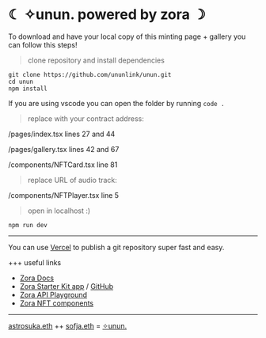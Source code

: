 # ☾ ✧unun. powered by zora ☽


To download and have your local copy of this minting page + gallery you can follow this steps!   

> clone repository and install dependencies

```
git clone https://github.com/ununlink/unun.git
cd unun
npm install
```     
     
If you are using vscode you can open the folder by running `code .` 
    
> replace with your contract address:

/pages/index.tsx lines 27 and 44

/pages/gallery.tsx lines 42 and 67

/components/NFTCard.tsx line 81  

> replace URL of audio track: 

/components/NFTPlayer.tsx line 5    

> open in localhost :)
```
npm run dev
```
    
***    
    
You can use [Vercel](https://vercel.com/) to publish a git repository super fast and easy.    
     
+++ useful links 
- [Zora Docs](https://docs.zora.co/)
- [Zora Starter Kit app](https://zora-starter-kit.vercel.app/create) / [GitHub](https://github.com/0xTranqui/zora-starter-kit)
- [Zora API Playground](https://playground.api.zora.co/)
- [Zora NFT components](https://ourzora.github.io/nft-components/?path=/story/introduction--page)

***

[astrosuka.eth](https://twitter.com/Astrosuka) ++ [sofja.eth](https://twitter.com/_sofffja) = [✧unun.](https://twitter.com/ununlink)

